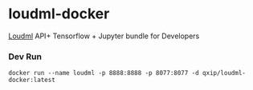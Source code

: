 # loudml-docker
[Loudml](http://loudml.io) API+ Tensorflow + Jupyter bundle for Developers

### Dev Run
```
docker run --name loudml -p 8888:8888 -p 8077:8077 -d qxip/loudml-docker:latest
```
